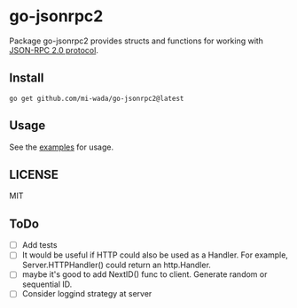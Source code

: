 # go-jsonrpc2

Package go-jsonrpc2 provides structs and functions for working with [JSON-RPC 2.0 protocol](https://www.jsonrpc.org/specification).

## Install

```shell
go get github.com/mi-wada/go-jsonrpc2@latest
```

## Usage

See the [examples](https://github.com/mi-wada/go-jsonrpc2/tree/main/examples) for usage.

## LICENSE

MIT

## ToDo

- [ ] Add tests
- [ ] It would be useful if HTTP could also be used as a Handler. For example, Server.HTTPHandler() could return an http.Handler.
- [ ] maybe it's good to add NextID() func to client. Generate random or sequential ID.
- [ ] Consider loggind strategy at server
